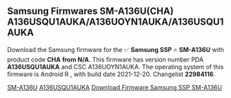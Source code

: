 <h2>Samsung Firmwares SM-A136U(CHA) A136USQU1AUKA/A136UOYN1AUKA/A136USQU1AUKA</h2>
Download the Samsung firmware for the ✅ <strong>Samsung SSP </strong> ⭐ <strong>SM-A136U</strong> with product code <strong>CHA</strong> <strong> from N/A</strong>. This firmware has version number PDA <strong>A136USQU1AUKA</strong> and CSC A136UOYN1AUKA. The operating system of this firmware is Android R , with build date 2021-12-20. Changelist <strong>22984116</strong>.

[SM-A136U](https://samfirm.shop/samsung/model/SM-A136U)
[A136USQU1AUKA](https://samfirm.shop/samsung/pda/A136USQU1AUKA)
[Download Firmware Samsung SSP SM-A136U](https://samfirm.shop/samsung/firmware/484600)
